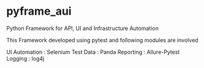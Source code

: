 # pyframe_aui
Python Framework for API, UI and Infrastructure Automation

This Framework developed using pytest and following modules are involved

UI Automation : Selenium
Test Data : Panda
Reporting : Allure-Pytest
Logging : log4j

